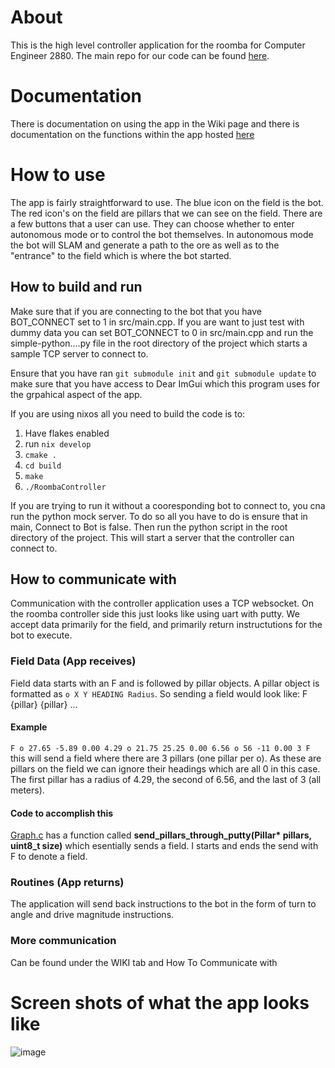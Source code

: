 # About
This is the high level controller application for the roomba for Computer Engineer 2880. The main repo for our code can be found [here](https://github.com/ckugel/Waste-Cleanup.git).

# Documentation
There is documentation on using the app in the Wiki page and there is documentation on the functions within the app hosted [here](https://ckugel.github.io/RoombaController/docs/html/index.html)

# How to use
The app is fairly straightforward to use. The blue icon on the field is the bot. The red icon's on the field are pillars that we can see on the field.
There are a few buttons that a user can use. They can choose whether to enter autonomous mode or to control the bot themselves. In autonomous mode the bot will SLAM and generate a path to the ore as well as to the "entrance" to the field which is where the bot started.

## How to build and run
Make sure that if you are connecting to the bot that you have BOT_CONNECT set to 1 in src/main.cpp. If you are want to just test with dummy data you can set BOT_CONNECT to 0 in src/main.cpp and run the simple-python....py file in the root directory of the project which starts a sample TCP server to connect to.

Ensure that you have ran ```git submodule init``` and ```git submodule update``` to make sure that you have access to Dear ImGui which this program uses for the grpahical aspect of the app.


If you are using nixos all you need to build the code is to:
1) Have flakes enabled
2) run ```nix develop```
3) ```cmake .```
4) ```cd build```
5) ```make```
6) ```./RoombaController```

If you are trying to run it without a cooresponding bot to connect to, you cna run the python mock server. To do so all you have to do is ensure that in main, Connect to Bot is false. Then run the python script in the root directory of the project. This will start a server that the controller can connect to.


## How to communicate with
Communication with the controller application uses a TCP websocket. On the roomba controller side this just looks like using uart with putty. We accept data primarily for the field, and primarily return instructutions for the bot to execute.

### Field Data (App receives)
Field data starts with an F and is followed by pillar objects. A pillar object is formatted as ```o X Y HEADING Radius```. 
So sending a field would look like: F {pillar} {pillar} ...

#### Example
```F o 27.65 -5.89 0.00 4.29 o 21.75 25.25 0.00 6.56 o 56 -11 0.00 3 F```\
this will send a field where there are 3 pillars (one pillar per o). As these are pillars on the field we can ignore their headings which are all 0 in this case. The first pillar has a radius of 4.29, the second of 6.56, and the last of 3 (all meters).

#### Code to accomplish this
[Graph.c](https://github.com/ckugel/Waste-Cleanup/blob/master/EmbeddedApp/Waste_Management/Graph.c) has a function called **send_pillars_through_putty(Pillar\* pillars, uint8_t size)** which esentially sends a field. I starts and ends the send with F to denote a field.

### Routines (App returns)
The application will send back instructions to the bot in the form of turn to angle and drive magnitude instructions.

### More communication
Can be found under the WIKI tab and How To Communicate with

# Screen shots of what the app looks like
![image](https://github.com/user-attachments/assets/1c1d741a-956f-4118-9f68-b6061a3ca88b)
